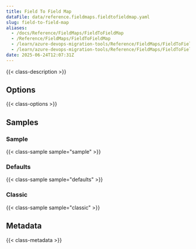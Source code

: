 ```yaml
---
title: Field To Field Map
dataFile: data/reference.fieldmaps.fieldtofieldmap.yaml
slug: field-to-field-map
aliases:
  - /docs/Reference/FieldMaps/FieldToFieldMap
  - /Reference/FieldMaps/FieldToFieldMap
  - /learn/azure-devops-migration-tools/Reference/FieldMaps/FieldToFieldMap
  - /learn/azure-devops-migration-tools/Reference/FieldMaps/FieldToFieldMap/index.md
date: 2025-06-24T12:07:31Z
---
```


{{< class-description >}}

## Options

{{< class-options >}}

## Samples

### Sample

{{< class-sample sample="sample" >}}

### Defaults

{{< class-sample sample="defaults" >}}

### Classic

{{< class-sample sample="classic" >}}

## Metadata

{{< class-metadata >}}
